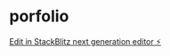 # porfolio

[Edit in StackBlitz next generation editor ⚡️](https://stackblitz.com/~/github.com/campo22/porfolio)